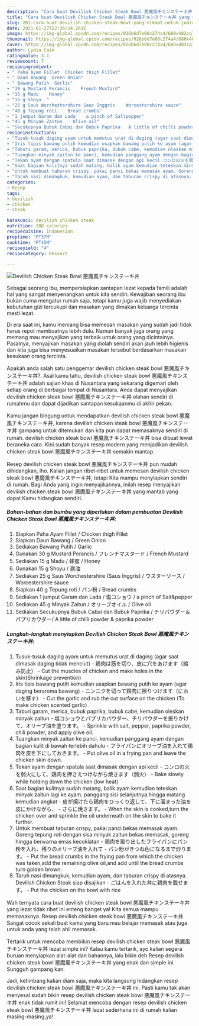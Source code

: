 ```yaml
---
description: "Cara buat Devilish Chicken Steak Bowl 悪魔風チキンステーキ丼 yang nikmat Untuk Jualan"
title: "Cara buat Devilish Chicken Steak Bowl 悪魔風チキンステーキ丼 yang nikmat Untuk Jualan"
slug: 201-cara-buat-devilish-chicken-steak-bowl-yang-nikmat-untuk-jualan
date: 2021-01-27T22:36:14.261Z
image: https://img-global.cpcdn.com/recipes/026b6d7e08c274a4/680x482cq70/devilish-chicken-steak-bowl-悪魔風チキンステーキ丼-foto-resep-utama.jpg
thumbnail: https://img-global.cpcdn.com/recipes/026b6d7e08c274a4/680x482cq70/devilish-chicken-steak-bowl-悪魔風チキンステーキ丼-foto-resep-utama.jpg
cover: https://img-global.cpcdn.com/recipes/026b6d7e08c274a4/680x482cq70/devilish-chicken-steak-bowl-悪魔風チキンステーキ丼-foto-resep-utama.jpg
author: Lydia Cain
ratingvalue: 3.1
reviewcount: 7
recipeingredient:
- " Paha Ayam Fillet  Chicken thigh Fillet"
- " Daun Bawang  Green Onion"
- " Bawang Putih  Garlic"
- "30 g Mustard Perancis    French Mustard"
- "15 g Madu    Honey"
- "15 g Shoyu  "
- "25 g Saus Worchestershire Saus Inggris    Worcestershire sauce"
- "40 g Tepung roti    Bread crumbs"
- "1 jumput Garam dan Lada    a pinch of Saltpepper"
- "45 g Minyak Zaitun    Olive oil"
- "Secukupnya Bubuk Cabai dan Bubuk Paprika   A little of chilli powder  paprika powder"
recipeinstructions:
- "Tusuk-tusuk daging ayam untuk memutus urat di daging (agar saat dimasak daging tidak menciut) 鶏肉は筋を切り、皮に穴をあけます（縮み防止） Cut the muscles of chicken and make holes in the skin(Shrinkage prevention)"
- "Iris tipis bawang putih kemudian usapkan bawang putih ke ayam (agar daging beraroma bawang) ニンニクを切って鶏肉に擦りつけます（においを移す） Cut the garlic and rub the cut surface on the chicken (To make chicken scented garlic)"
- "Taburi garam, merica, bubuk paprika, bubuk cabe, kemudian oleskan minyak zaitun 塩コショウとパプリカパウダー、チリパウダーを振りかけて、オリーブ油を塗ります。 Sprinkle with salt, pepper, paprika powder, chili powder, and apply olive oil."
- "Tuangkan minyak zaitun ke panci, kemudian panggang ayam dengan bagian kulit di bawah terlebih dahulu フライパンにオリーブ油を入れて鶏肉を皮を下にしておきます。 Put olive oil in a frying pan and leave the chicken skin down."
- "Tekan ayam dengan spatula saat dimasak dengan api kecil コンロの火を弱火にして、鶏肉を押さえつけながら焼きます（弱火） Bake slowly while holding down the chicken (low heat）"
- "Saat bagian kulitnya sudah matang, balik ayam kemudian teteskan minyak zaitun lagi ke ayam. panggang sisi selanjutnya hingga matang kemudian angkat 皮が焼けたら鶏肉をひっくり返して、下に溜まった油を皮にかけながら、 さらに焼きます。 When the skin is cooked,turn the chicken over and sprinkle the oil underneath on the skin to bake it further."
- "Untuk membuat taburan crispy, pakai panci bekas memasak ayam. Goreng tepung roti dengan sisa minyak zaitun bekas memasak, goreng hingga berwarna emas kecoklatan 鶏肉を取り出したフライパンにパン粉を入れ、残りのオリーブ油を入れて パン粉がきつね色になるまで炒ります。 Put the bread crumbs in the frying pan from which the chicken was taken,add the remaining olive oil,and add until the bread crumbs turn golden brown."
- "Taruh nasi dimangkuk, kemudian ayam, dan taburan crispy di atasnya. Devilish Chicken Steak siap disajikan ごはんを入れた丼に鶏肉を載せます。 Put the chicken on the bowl with rice"
categories:
- Resep
tags:
- devilish
- chicken
- steak

katakunci: devilish chicken steak 
nutrition: 288 calories
recipecuisine: Indonesian
preptime: "PT37M"
cooktime: "PT45M"
recipeyield: "4"
recipecategory: Dessert

---
```



![Devilish Chicken Steak Bowl 悪魔風チキンステーキ丼](https://img-global.cpcdn.com/recipes/026b6d7e08c274a4/680x482cq70/devilish-chicken-steak-bowl-悪魔風チキンステーキ丼-foto-resep-utama.jpg)

Sebagai seorang ibu, mempersiapkan santapan lezat kepada famili adalah hal yang sangat menyenangkan untuk kita sendiri. Kewajiban seorang ibu bukan cuma mengatur rumah saja, tetapi kamu juga wajib menyediakan kebutuhan gizi tercukupi dan masakan yang dimakan keluarga tercinta mesti lezat.

Di era  saat ini, kamu memang bisa memesan masakan yang sudah jadi tidak harus repot membuatnya lebih dulu. Namun banyak juga orang yang memang mau menyajikan yang terbaik untuk orang yang dicintainya. Pasalnya, menyajikan masakan yang diolah sendiri akan jauh lebih higienis dan kita juga bisa menyesuaikan masakan tersebut berdasarkan masakan kesukaan orang tercinta. 



Apakah anda salah satu penggemar devilish chicken steak bowl 悪魔風チキンステーキ丼?. Asal kamu tahu, devilish chicken steak bowl 悪魔風チキンステーキ丼 adalah sajian khas di Nusantara yang sekarang digemari oleh setiap orang di berbagai tempat di Nusantara. Anda dapat menyajikan devilish chicken steak bowl 悪魔風チキンステーキ丼 olahan sendiri di rumahmu dan dapat dijadikan santapan kesukaanmu di akhir pekan.

Kamu jangan bingung untuk mendapatkan devilish chicken steak bowl 悪魔風チキンステーキ丼, karena devilish chicken steak bowl 悪魔風チキンステーキ丼 gampang untuk ditemukan dan kita pun dapat memasaknya sendiri di rumah. devilish chicken steak bowl 悪魔風チキンステーキ丼 bisa dibuat lewat beraneka cara. Kini sudah banyak resep modern yang menjadikan devilish chicken steak bowl 悪魔風チキンステーキ丼 semakin mantap.

Resep devilish chicken steak bowl 悪魔風チキンステーキ丼 pun mudah dihidangkan, lho. Kalian jangan ribet-ribet untuk memesan devilish chicken steak bowl 悪魔風チキンステーキ丼, tetapi Kita mampu menyiapkan sendiri di rumah. Bagi Anda yang ingin menyajikannya, inilah resep menyajikan devilish chicken steak bowl 悪魔風チキンステーキ丼 yang mantab yang dapat Kamu hidangkan sendiri.

<!--inarticleads1-->

##### Bahan-bahan dan bumbu yang diperlukan dalam pembuatan Devilish Chicken Steak Bowl 悪魔風チキンステーキ丼:

1. Siapkan  Paha Ayam Fillet / Chicken thigh Fillet
1. Siapkan  Daun Bawang / Green Onion
1. Sediakan  Bawang Putih / Garlic
1. Gunakan 30 g Mustard Perancis / フレンチマスタード / French Mustard
1. Sediakan 15 g Madu / 蜂蜜 / Honey
1. Gunakan 15 g Shoyu / 醤油
1. Sediakan 25 g Saus Worchestershire (Saus Inggris) / ウスターソース / Worcestershire sauce
1. Siapkan 40 g Tepung roti / パン粉 / Bread crumbs
1. Sediakan 1 jumput Garam dan Lada / 塩コショウ / a pinch of Salt&amp;pepper
1. Sediakan 45 g Minyak Zaitun / オリーブオイル / Olive oil
1. Sediakan Secukupnya Bubuk Cabai dan Bubuk Paprika / チリパウダー＆パプリカウダー/ A little of chilli powder &amp; paprika powder




<!--inarticleads2-->

##### Langkah-langkah menyiapkan Devilish Chicken Steak Bowl 悪魔風チキンステーキ丼:

1. Tusuk-tusuk daging ayam untuk memutus urat di daging (agar saat dimasak daging tidak menciut) - 鶏肉は筋を切り、皮に穴をあけます（縮み防止） - Cut the muscles of chicken and make holes in the skin(Shrinkage prevention)
1. Iris tipis bawang putih kemudian usapkan bawang putih ke ayam (agar daging beraroma bawang) - ニンニクを切って鶏肉に擦りつけます（においを移す） - Cut the garlic and rub the cut surface on the chicken (To make chicken scented garlic)
1. Taburi garam, merica, bubuk paprika, bubuk cabe, kemudian oleskan minyak zaitun - 塩コショウとパプリカパウダー、チリパウダーを振りかけて、オリーブ油を塗ります。 - Sprinkle with salt, pepper, paprika powder, chili powder, and apply olive oil.
1. Tuangkan minyak zaitun ke panci, kemudian panggang ayam dengan bagian kulit di bawah terlebih dahulu - フライパンにオリーブ油を入れて鶏肉を皮を下にしておきます。 - Put olive oil in a frying pan and leave the chicken skin down.
1. Tekan ayam dengan spatula saat dimasak dengan api kecil - コンロの火を弱火にして、鶏肉を押さえつけながら焼きます（弱火） - Bake slowly while holding down the chicken (low heat）
1. Saat bagian kulitnya sudah matang, balik ayam kemudian teteskan minyak zaitun lagi ke ayam. panggang sisi selanjutnya hingga matang kemudian angkat - 皮が焼けたら鶏肉をひっくり返して、下に溜まった油を皮にかけながら、 - さらに焼きます。 - When the skin is cooked,turn the chicken over and sprinkle the oil underneath on the skin to bake it further.
1. Untuk membuat taburan crispy, pakai panci bekas memasak ayam. Goreng tepung roti dengan sisa minyak zaitun bekas memasak, goreng hingga berwarna emas kecoklatan - 鶏肉を取り出したフライパンにパン粉を入れ、残りのオリーブ油を入れて - パン粉がきつね色になるまで炒ります。 - Put the bread crumbs in the frying pan from which the chicken was taken,add the remaining olive oil,and add until the bread crumbs turn golden brown.
1. Taruh nasi dimangkuk, kemudian ayam, dan taburan crispy di atasnya. Devilish Chicken Steak siap disajikan - ごはんを入れた丼に鶏肉を載せます。 - Put the chicken on the bowl with rice




Wah ternyata cara buat devilish chicken steak bowl 悪魔風チキンステーキ丼 yang lezat tidak ribet ini enteng banget ya! Kita semua mampu memasaknya. Resep devilish chicken steak bowl 悪魔風チキンステーキ丼 Sangat cocok sekali buat kamu yang baru mau belajar memasak atau juga untuk anda yang telah ahli memasak.

Tertarik untuk mencoba membikin resep devilish chicken steak bowl 悪魔風チキンステーキ丼 lezat simple ini? Kalau kamu tertarik, ayo kalian segera buruan menyiapkan alat-alat dan bahannya, lalu bikin deh Resep devilish chicken steak bowl 悪魔風チキンステーキ丼 yang enak dan simple ini. Sungguh gampang kan. 

Jadi, ketimbang kalian diam saja, maka kita langsung hidangkan resep devilish chicken steak bowl 悪魔風チキンステーキ丼 ini. Pasti kamu tak akan menyesal sudah bikin resep devilish chicken steak bowl 悪魔風チキンステーキ丼 enak tidak rumit ini! Selamat mencoba dengan resep devilish chicken steak bowl 悪魔風チキンステーキ丼 lezat sederhana ini di rumah kalian masing-masing,ya!.

